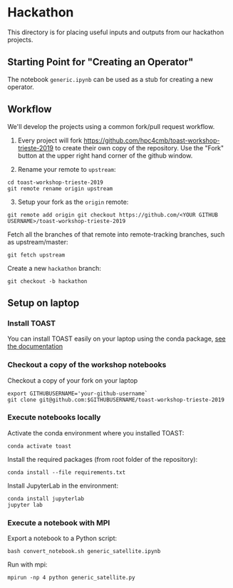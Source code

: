 # Hackathon

This directory is for placing useful inputs and outputs from our hackathon
projects.

## Starting Point for "Creating an Operator"

The notebook `generic.ipynb` can be used as a stub for creating a new operator.

## Workflow

We'll develop the projects using a common fork/pull request workflow.

1. Every project will fork https://github.com/hpc4cmb/toast-workshop-trieste-2019 to create their own copy of the repository. Use the "Fork" button at the upper right hand corner of the github window.

2. Rename your remote to `upstream`:
```
cd toast-workshop-trieste-2019
git remote rename origin upstream
```

3. Setup your fork as the `origin` remote:

```
git remote add origin git checkout https://github.com/<YOUR GITHUB USERNAME>/toast-workshop-trieste-2019

```

Fetch all the branches of that remote into remote-tracking branches,
such as upstream/master:

```
git fetch upstream
```

Create a new `hackathon` branch:

```
git checkout -b hackathon
```

## Setup on laptop

### Install TOAST

You can install TOAST easily on your laptop using the conda package, [see the documentation](https://toast-cmb.readthedocs.io/en/latest/install.html#conda-packages)

### Checkout a copy of the workshop notebooks

Checkout a copy of your fork on your laptop

    export GITHUBUSERNAME='your-github-username`
    git clone git@github.com:$GITHUBUSERNAME/toast-workshop-trieste-2019

### Execute notebooks locally

Activate the conda environment where you installed TOAST:

    conda activate toast

Install the required packages (from root folder of the repository):

    conda install --file requirements.txt

Install JupyterLab in the environment:

    conda install jupyterlab
    jupyter lab

### Execute a notebook with MPI

Export a notebook to a Python script:

    bash convert_notebook.sh generic_satellite.ipynb

Run with mpi:

    mpirun -np 4 python generic_satellite.py
